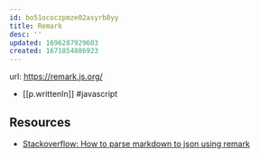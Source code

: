 ```yaml
---
id: bo51ococzpmze02asyrb8yy
title: Remark
desc: ''
updated: 1696287929603
created: 1671854886923
---
```


url: https://remark.js.org/

- [[p.writtenIn]] #javascript

## Resources

- [Stackoverflow: How to parse markdown to json using remark](https://stackoverflow.com/questions/68647885/how-to-parse-markdown-to-json-using-remark)